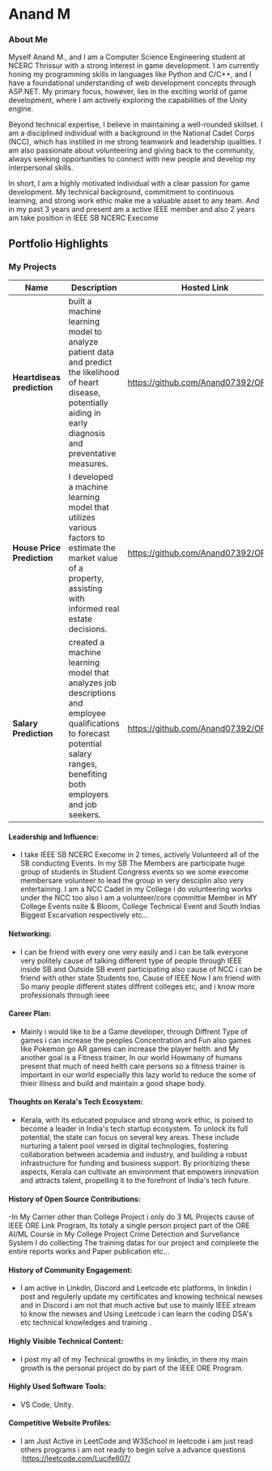 # Anand M 

### About Me

Myself Anand M., and I am a Computer Science Engineering student at NCERC Thrissur with a strong interest in game development. I am currently honing my programming skills in languages like Python and C/C++, and I have a foundational understanding of web development concepts through ASP.NET. My primary focus, however, lies in the exciting world of game development, where I am actively exploring the capabilities of the Unity engine.

Beyond technical expertise, I believe in maintaining a well-rounded skillset. I am a disciplined individual with a background in the National Cadet Corps (NCC), which has instilled in me strong teamwork and leadership qualities. I am also passionate about volunteering and giving back to the community, always seeking opportunities to connect with new people and develop my interpersonal skills.

In short, I am a highly motivated individual with a clear passion for game development. My technical background, commitment to continuous learning, and strong work ethic make me a valuable asset to any team.
And in my past 3 years and present am a active IEEE member and also 2 years am take position in IEEE SB NCERC Execome 


## Portfolio Highlights

### My Projects

| Name                | Description                                                               | Hosted Link                              | Repo Link                                                      |
|---------------------|---------------------------------------------------------------------------|------------------------------------------|----------------------------------------------------------------|
| **Heartdiseas prediction**  | built a machine learning model to analyze patient data and predict the likelihood of heart disease, potentially aiding in early diagnosis and preventative measures.                                              | https://github.com/Anand07392/ORE.git    | https://github.com/Anand07392/ORE.git             |
| **House Price Prediction**  |  I developed a machine learning model that utilizes various factors to estimate the market value of a property, assisting with informed real estate decisions.                                             | https://github.com/Anand07392/ORE.git   | https://github.com/Anand07392/ORE.git             |
| **Salary Prediction**  | created a machine learning model that analyzes job descriptions and employee qualifications to forecast potential salary ranges, benefiting both employers and job seekers.                                             | https://github.com/Anand07392/ORE.git   | https://github.com/Anand07392/ORE.git             |

#### Leadership and Influence:

- I take IEEE SB NCERC Execome in 2 times, actively Volunteerd all of the SB conducting Events. In my SB The Members are participate huge group of students in  Student Congress events so we some execome membersare volunteer to lead the group in very desciplin also very entertaining. I am a NCC Cadet in my College i do volunteering works under the NCC too also i am a volunteer/core committie Member in MY College Events nsite & Bloom, College Technical Event and South Indias Biggest Excarvation respectively etc... 

#### Networking:

- I can be friend with every one very easily and i can be talk everyone very politely cause of talking different type of people through IEEE inside SB and Outside SB event participating also cause of NCC i can be friend with other state Students too, Cause of IEEE Now I am friend with So many people different states diffrent colleges etc, and i know more professionals through ieee

#### Career Plan:

- Mainly i would like to be a Game developer, through Diffrent Type of games i can increase the peoples Concentration and Fun also games like Pokemon go AR games can increase the player helth. and My another goal is a Fitness trainer, In our world Howmany of humans present that much of need helth care persons so a fitness trainer is important in our world especially this lazy world to reduce the some of thieir Illness and build and maintain a good shape body.

#### Thoughts on Kerala's Tech Ecosystem:

- Kerala, with its educated populace and strong work ethic, is poised to become a leader in India's tech startup ecosystem. To unlock its full potential, the state can focus on several key areas. These include nurturing a talent pool versed in digital technologies, fostering collaboration between academia and industry, and building a robust infrastructure for funding and business support. By prioritizing these aspects, Kerala can cultivate an environment that empowers innovation and attracts talent, propelling it to the forefront of India's tech future.

#### History of Open Source Contributions:

-In My Carrier other than College Project i only do 3 ML Projects cause of IEEE ORE Link Program, Its totaly a single person project part of the ORE AI/ML Course 
in My College Project Crime Detection and Survellance System I do collecting The training datas for our project and compleete the entire reports works and Paper publication etc...

#### History of Community Engagement:

-  I am active in Linkdin, Discord and Leetcode etc platforms, In linkdin i post and regulerly update my certificates and knowing technical newses and in Discord i am not that much active but use to mainly IEEE xtream to know the newses and Using Leetcode i can learn the coding DSA's etc technical knowledges and training .

#### Highly Visible Technical Content:

- I post my all of my Technical growths in my linkdin, in there my main growth is the personal project do by part of the IEEE ORE Program.

#### Highly Used Software Tools:

- VS Code, Unity.

#### Competitive Website Profiles:

- I am Just Active in LeetCode and W3School in leetcode i am just read others programs i am not ready to begin solve a advance questions
:https://leetcode.com/Lucife607/

